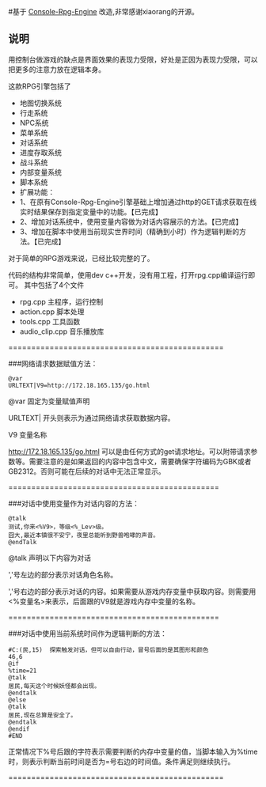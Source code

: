 #基于 [Console-Rpg-Engine](https://github.com/xiaorang/Console-Rpg-Engine) 改造,非常感谢xiaorang的开源。



## 说明

用控制台做游戏的缺点是界面效果的表现力受限，好处是正因为表现力受限，可以把更多的注意力放在逻辑本身。

这款RPG引擎包括了

- 地图切换系统
- 行走系统
- NPC系统
- 菜单系统
- 对话系统
- 进度存取系统
- 战斗系统
- 内部变量系统
- 脚本系统
- 扩展功能：
- 1、在原有Console-Rpg-Engine引擎基础上增加通过http的GET请求获取在线实时结果保存到指定变量中的功能。【已完成】
- 2、增加对话系统中，使用变量内容做为对话内容展示的方法。【已完成】
- 3、增加在脚本中使用当前现实世界时间（精确到小时）作为逻辑判断的方法。【已完成】

对于简单的RPG游戏来说，已经比较完整的了。

代码的结构非常简单，使用dev c++开发，没有用工程，打开rpg.cpp编译运行即可。
其中包括了4个文件

- rpg.cpp 主程序，运行控制
- action.cpp 脚本处理
- tools.cpp 工具函数
- audio_clip.cpp 音乐播放库


===============================================

###网络请求数据赋值方法：

```shell
@var
URLTEXT|V9=http://172.18.165.135/go.html
```

@var 固定为变量赋值声明

URLTEXT|  开头则表示为通过网络请求获取数据内容。

V9        变量名称

http://172.18.165.135/go.html 可以是由任何方式的get请求地址。可以附带请求参数等。需要注意的是如果返回的内容中包含中文，需要确保字符编码为GBK或者GB2312。否则可能在后续的对话中无法正常显示。


==============================================

###对话中使用变量作为对话内容的方法：

```shell
@talk
测试,你来<%V9>，等级<%_Lev>级。
囧大,最近本镇很不安宁，夜里总能听到野兽咆哮的声音。
@endTalk
```

@talk 声明以下内容为对话

','号左边的部分表示对话角色名称。

','号右边的部分表示对话的内容。如果需要从游戏内存变量中获取内容。则需要用<%变量名>来表示，后面跟的V9就是游戏内存中变量的名称。


==============================================

###对话中使用当前系统时间作为逻辑判断的方法：

```shell
#C:(民,15)  探索触发对话，但可以自由行动，冒号后面的是其图形和颜色
46,6
@if
%time=21
@talk
居民,每天这个时候妖怪都会出现。
@endtalk
@else
@talk
居民,现在总算是安全了。
@endtalk
@endif
#END
```

正常情况下%号后跟的字符表示需要判断的内存中变量的值，当脚本输入为%time时，则表示判断当前时间是否为=号右边的时间值。条件满足则继续执行。

===============================================

